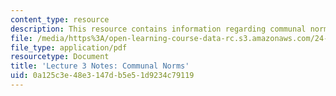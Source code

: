 ```yaml
---
content_type: resource
description: This resource contains information regarding communal norms.
file: /media/https%3A/open-learning-course-data-rc.s3.amazonaws.com/24-04j-justice-spring-2012/0a125c3e48e3147db5e51d9234c79119_MIT24_04JS12_lec03.pdf
file_type: application/pdf
resourcetype: Document
title: 'Lecture 3 Notes: Communal Norms'
uid: 0a125c3e-48e3-147d-b5e5-1d9234c79119
---
```

